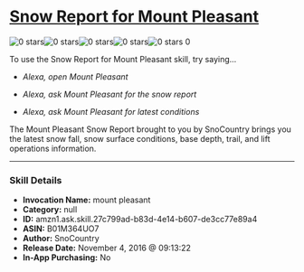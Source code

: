# [Snow Report for Mount Pleasant](http://alexa.amazon.com/#skills/amzn1.ask.skill.27c799ad-b83d-4e14-b607-de3cc77e89a4)
![0 stars](../../images/ic_star_border_black_18dp_1x.png)![0 stars](../../images/ic_star_border_black_18dp_1x.png)![0 stars](../../images/ic_star_border_black_18dp_1x.png)![0 stars](../../images/ic_star_border_black_18dp_1x.png)![0 stars](../../images/ic_star_border_black_18dp_1x.png) 0

To use the Snow Report for Mount Pleasant skill, try saying...

* *Alexa, open Mount Pleasant*

* *Alexa, ask Mount Pleasant for the snow report*

* *Alexa, ask Mount Pleasant for latest conditions*

The Mount Pleasant Snow Report brought to you by SnoCountry brings you the latest snow fall, snow surface conditions,  base depth, trail, and lift operations information.

***

### Skill Details

* **Invocation Name:** mount pleasant
* **Category:** null
* **ID:** amzn1.ask.skill.27c799ad-b83d-4e14-b607-de3cc77e89a4
* **ASIN:** B01M364UO7
* **Author:** SnoCountry
* **Release Date:** November 4, 2016 @ 09:13:22
* **In-App Purchasing:** No

